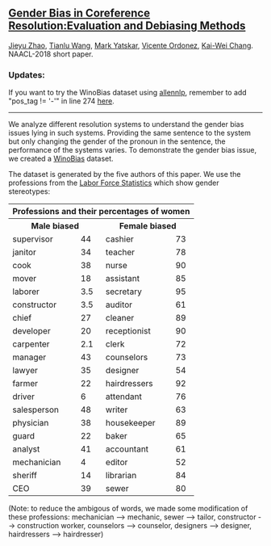 ## [Gender Bias in Coreference Resolution:Evaluation and Debiasing Methods](https://arxiv.org/abs/1804.06876) ##

[Jieyu Zhao](http://jyzhao.net/), [Tianlu Wang](http://www.cs.virginia.edu/~tw8cb/), 
[Mark Yatskar](https://homes.cs.washington.edu/~my89/), [Vicente Ordonez](http://www.cs.virginia.edu/~vicente/), 
[Kai-Wei Chang](http://www.cs.virginia.edu/~kc2wc/). NAACL-2018 short paper.

### Updates:

If you want to try the WinoBias dataset using [allennlp](https://allennlp.org/models), remember to add "pos_tag != '-'" in line 274 [here](https://github.com/allenai/allennlp/blob/5f9fb419273f99c949ccdabab22fdc8e9b895c1c/allennlp/data/dataset_readers/dataset_utils/ontonotes.py#L274).

-------

We analyze different resolution systems to understand the gender bias issues lying in such systems. Providing the same sentence to the system but only changing the gender of the pronoun in the sentence, the performance of the systems varies. To demonstrate the gender bias issue, we created a [WinoBias](WinoBias/wino/data/) dataset. 

The dataset is generated by the five authors of this paper. We use the professions from the [Labor Force Statistics](https://www.bls.gov/cps/cpsaat11.htm) which show gender stereotypes:
<table>
    <tr>
        <th colspan="4">Professions and their percentages of women</th>
    </tr>
    <tr>
        <th colspan="2">Male biased</th>
        <th colspan="2">Female biased</th>
    </tr>
       <tr>
        <td>supervisor</td>
        <td>44</td>
        <td>cashier</td>
        <td>73</td>
    </tr>
       <tr>
        <td>janitor</td>
        <td>34</td>
        <td>teacher</td>
        <td>78</td>
    </tr>
       <tr>
        <td>cook</td>
        <td>38</td>
        <td>nurse</td>
        <td>90</td>
    </tr>
       <tr>
        <td>mover</td>
        <td>18</td>
        <td>assistant</td>
        <td>85</td>
    </tr>
       <tr>
        <td>laborer</td>
        <td>3.5</td>
        <td>secretary</td>
        <td>95</td>
    </tr>
       <tr>
        <td>constructor</td>
        <td>3.5</td>
        <td>auditor</td>
        <td>61</td>
    </tr>
       <tr>
        <td>chief</td>
        <td>27</td>
        <td>cleaner</td>
        <td>89</td>
    </tr>
       <tr>
        <td>developer</td>
        <td>20</td>
        <td>receptionist</td>
        <td>90</td>
    </tr>
       <tr>
        <td>carpenter</td>
        <td>2.1</td>
        <td>clerk</td>
        <td>72</td>
    </tr>
       <tr>
        <td>manager</td>
        <td>43</td>
        <td>counselors</td>
        <td>73</td>
    </tr>
       <tr>
        <td>lawyer</td>
        <td>35</td>
        <td>designer</td>
        <td>54</td>
    </tr>
       <tr>
        <td>farmer</td>
        <td>22</td>
        <td>hairdressers</td>
        <td>92</td>
    </tr>
      <tr>
        <td>driver</td>
        <td>6</td>
        <td>attendant</td>
        <td>76</td>
    </tr>
       <tr>
        <td>salesperson</td>
        <td>48</td>
        <td>writer</td>
        <td>63</td>
    </tr>
       <tr>
        <td>physician</td>
        <td>38</td>
        <td>housekeeper</td>
        <td>89</td>
    </tr>
       <tr>
        <td>guard</td>
        <td>22</td>
        <td>baker</td>
        <td>65</td>
    </tr>
       <tr>
        <td>analyst</td>
        <td>41</td>
        <td>accountant</td>
        <td>61</td>
    </tr>
    </tr>
       <tr>
        <td>mechanician</td>
        <td>4</td>
        <td>editor</td>
        <td>52</td>
    </tr>
    </tr>
       <tr>
        <td>sheriff</td>
        <td>14</td>
        <td>librarian</td>
        <td>84</td>
    </tr>
    </tr>
       <tr>
        <td>CEO</td>
        <td>39</td>
        <td>sewer</td>
        <td>80</td>
    </tr>
</table>
(Note: to reduce the ambigous of words, we made some modification of these professions: mechanician --> mechanic, sewer --> tailor, constructor --> construction worker, counselors --> counselor, designers --> designer, hairdressers --> hairdresser)
